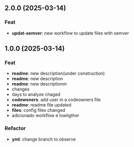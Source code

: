 ## 2.0.0 (2025-03-14)

### Feat

- **updat-semver**: new workflow to update files with semver

## 1.0.0 (2025-03-14)

### Feat

- **readme**: new description(under construction)
- **readme**: new description
- **readme**: new descriptionm
- changes
- days to analyze chaged
- **codewoners**: add user in a codeowners file
- **readme**: readme file updated
- **files**: config files changed
- adicionado workflow e lowligther

### Refactor

- **yml**: change branch to observe
